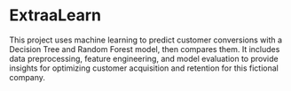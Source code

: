 # ExtraaLearn
This project uses machine learning to predict customer conversions with a Decision Tree and Random Forest model, then compares them. It includes data preprocessing, feature engineering, and model evaluation to provide insights for optimizing customer acquisition and retention for this fictional company.
